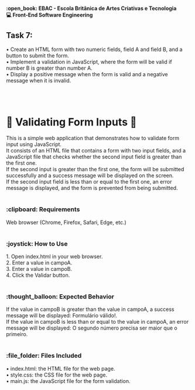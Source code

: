 <h4>:open_book: EBAC - Escola Britânica de Artes Criativas e Tecnologia<br />
    💻 Front-End Software Engineering
</h4>

<h2>Task 7: </h2>
<p>
  • Create an HTML form with two numeric fields, field A and field B, and a button to submit the form.<br />
  • Implement a validation in JavaScript, where the form will be valid if number B is greater than number A.<br />
  • Display a positive message when the form is valid and a negative message when it is invalid.
</p>
<br /><br />

<h1>🔎 Validating Form Inputs 🔎</h1>
<p>
  This is a simple web application that demonstrates how to validate form input using JavaScript.<br />
  It consists of an HTML file that contains a form with two input fields, and a JavaScript file that checks whether the second input field is greater than the first one.<br />
  If the second input is greater than the first one, the form will be submitted successfully and a success message will be displayed on the screen.<br />
  If the second input field is less than or equal to the first one, an error message is displayed, and the form is prevented from being submitted.<br /><br />
</p>

<h3>:clipboard: Requirements</h3>
<p>
  Web browser (Chrome, Firefox, Safari, Edge, etc.)<br /><br />
</p>

<h3>:joystick: How to Use</h3>
<p>
  1. Open index.html in your web browser.<br />
  2. Enter a value in campoA.<br />
  3. Enter a value in campoB.<br />
  4. Click the Validar button.<br /><br />
</p>

<h3>:thought_balloon: Expected Behavior</h3>
<p>
  If the value in campoB is greater than the value in campoA, a success message will be displayed: Formulário válido!.<br />
  If the value in campoB is less than or equal to the value in campoA, an error message will be displayed: O segundo número precisa ser maior que o primeiro.<br /><br />
</p>

<h3>:file_folder: Files Included</h3>
<p>
  • index.html: the HTML file for the web page.<br />
  • style.css: the CSS file for the web page.<br />
  • main.js: the JavaScript file for the form validation.<br />
</p>
